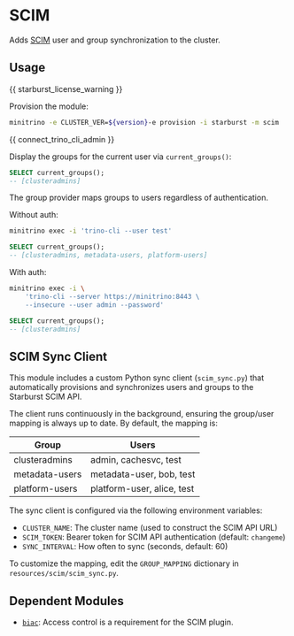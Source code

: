 # SCIM

Adds [SCIM](https://docs.starburst.io/latest/security/scim-provisioning.html)
user and group synchronization to the cluster.

## Usage

{{ starburst_license_warning }}

Provision the module:

```sh
minitrino -e CLUSTER_VER=${version}-e provision -i starburst -m scim
```

{{ connect_trino_cli_admin }}

Display the groups for the current user via `current_groups()`:

```sql
SELECT current_groups();
-- [clusteradmins]
```

The group provider maps groups to users regardless of authentication.

Without auth:

```sh
minitrino exec -i 'trino-cli --user test'
```

```sql
SELECT current_groups();
-- [clusteradmins, metadata-users, platform-users]
```

With auth:

```sh
minitrino exec -i \
    'trino-cli --server https://minitrino:8443 \
    --insecure --user admin --password'
```

```sql
SELECT current_groups();
-- [clusteradmins]
```

## SCIM Sync Client

This module includes a custom Python sync client (`scim_sync.py`) that
automatically provisions and synchronizes users and groups to the Starburst SCIM
API.

The client runs continuously in the background, ensuring the group/user mapping
is always up to date. By default, the mapping is:

| Group          | Users                      |
| -------------- | -------------------------- |
| clusteradmins  | admin, cachesvc, test      |
| metadata-users | metadata-user, bob, test   |
| platform-users | platform-user, alice, test |

The sync client is configured via the following environment variables:

- `CLUSTER_NAME`: The cluster name (used to construct the SCIM API URL)
- `SCIM_TOKEN`: Bearer token for SCIM API authentication (default: `changeme`)
- `SYNC_INTERVAL`: How often to sync (seconds, default: 60)

To customize the mapping, edit the `GROUP_MAPPING` dictionary in
`resources/scim/scim_sync.py`.

## Dependent Modules

- [`biac`](../security/biac.md#built-in-access-control): Access control is a
  requirement for the SCIM plugin.
